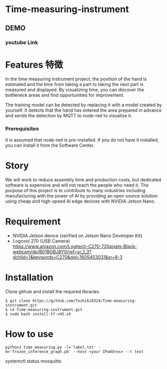 # Time-measuring-instrument
## DEMO

### youtube Link

# Features 特徴
In the time measuring instrument project, the position of the hand is estimated and the time from taking a part to taking the next part is measured and displayed. By visualizing time, you can discover the bottleneck areas and find opportunities for improvement.



The training model can be detected by replacing it with a model created by yourself. It detects that the hand has entered the area prepared in advance and sends the detection by MQTT to node-red to visualize it.
### Prerequisites
It is assumed that node-red is pre-installed. If you do not have it installed, you can install it from the Software Center.
# Story
We will work to reduce assembly time and production costs, but dedicated software is expensive and will not reach the people who need it. The purpose of this project is to contribute to many industries including manufacturing with the power of AI by providing an open source solution using cheap and high-speed AI edge devices with NVIDIA Jetson Nano.

# Requirement

 - NVIDIA Jetson device (veirfied on Jetson Nano Developer Kit)
 - Logcool 270 (USB Camera) <br> https://www.amazon.com/Logitech-C270-720pixels-Black-webcam/dp/B01BGBJ8Y0/ref=sr_1_3?dchild=1&keywords=C270&qid=1605453031&sr=8-3

# Installation
Clone github and install the required libraries.
```
$ git clone https://github.com/Toshiki0324/Time-measuring-instrument.git
$ cd Time-measuring-instrument.git
$ sudo bash install-tf-v45.sh
```

# How to use
```
python3 time_measuring.py -l='label.txt' -m='frozen_inference_graph.pb' --host <your IPaddres> --t test
```

systemctl status mosquitto
